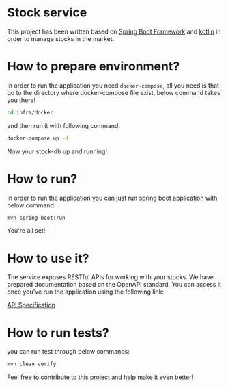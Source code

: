 # Stock service
This project has been written based on [Spring Boot Framework](https://spring.io/) and [kotlin](https://kotlinlang.org/) in order to manage stocks in the market.

# How to prepare environment?
In order to run the application you need `docker-compose`, all you need is that go to the directory where docker-compose file
exist, below command takes you there!

```bash
cd infra/docker
```

and then run it with following command:  

```bash
docker-compose up -d
```
Now your stock-db up and running!

# How to run?

In order to run the application you can just run spring boot application with below command:

```bash
mvn spring-boot:run
```

You're all set!

# How to use it?

The service exposes RESTful APIs for working with your stocks. We have prepared documentation based on the OpenAPI standard.
You can access it once you've run the application using the following link:

[API Specification](http://localhost:8080/swagger-ui/index.html)

# How to run tests?

you can run test through below commands:
```bash
mvn clean verify
```

Feel free to contribute to this project and help make it even better!